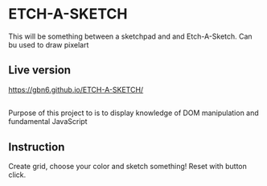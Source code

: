 # ETCH-A-SKETCH
This will be something between a sketchpad and and Etch-A-Sketch.
Can bu used to draw pixelart

## Live version
https://gbn6.github.io/ETCH-A-SKETCH/

## 
Purpose of this project to is to display knowledge of 
DOM manipulation and fundamental JavaScript

## Instruction
Create grid, choose your color and sketch something!
Reset with button click.